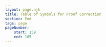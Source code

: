 ```yaml
---
layout: page.njk
title: Table of Symbols for Proof Correction
section: End
tags: page
pageNumber:
    start: 159
    end: 165
---
```


